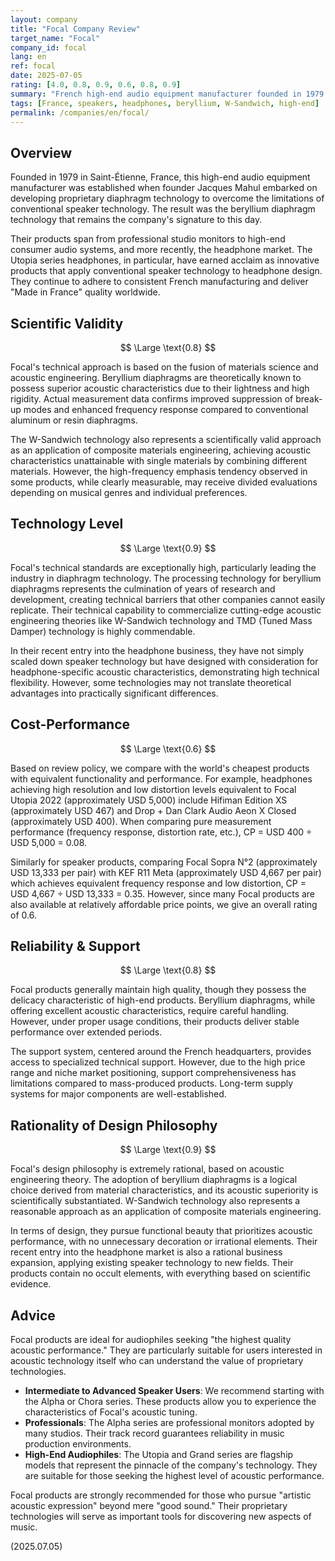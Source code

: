 ```yaml
---
layout: company
title: "Focal Company Review"
target_name: "Focal"
company_id: focal
lang: en
ref: focal
date: 2025-07-05
rating: [4.0, 0.8, 0.9, 0.6, 0.8, 0.9]
summary: "French high-end audio equipment manufacturer founded in 1979. With proprietary beryllium diaphragm technology and W-Sandwich technology, they serve markets from professional to high-end audiophile. Recently entered the headphone market with their acclaimed Utopia series. Consistently manufacturing in Saint-Étienne, France, they continue to deliver \"Made in France\" quality worldwide."
tags: [France, speakers, headphones, beryllium, W-Sandwich, high-end]
permalink: /companies/en/focal/
---
```


## Overview

Founded in 1979 in Saint-Étienne, France, this high-end audio equipment manufacturer was established when founder Jacques Mahul embarked on developing proprietary diaphragm technology to overcome the limitations of conventional speaker technology. The result was the beryllium diaphragm technology that remains the company's signature to this day.

Their products span from professional studio monitors to high-end consumer audio systems, and more recently, the headphone market. The Utopia series headphones, in particular, have earned acclaim as innovative products that apply conventional speaker technology to headphone design. They continue to adhere to consistent French manufacturing and deliver "Made in France" quality worldwide.

## Scientific Validity

$$ \Large \text{0.8} $$

Focal's technical approach is based on the fusion of materials science and acoustic engineering. Beryllium diaphragms are theoretically known to possess superior acoustic characteristics due to their lightness and high rigidity. Actual measurement data confirms improved suppression of break-up modes and enhanced frequency response compared to conventional aluminum or resin diaphragms.

The W-Sandwich technology also represents a scientifically valid approach as an application of composite materials engineering, achieving acoustic characteristics unattainable with single materials by combining different materials. However, the high-frequency emphasis tendency observed in some products, while clearly measurable, may receive divided evaluations depending on musical genres and individual preferences.

## Technology Level

$$ \Large \text{0.9} $$

Focal's technical standards are exceptionally high, particularly leading the industry in diaphragm technology. The processing technology for beryllium diaphragms represents the culmination of years of research and development, creating technical barriers that other companies cannot easily replicate. Their technical capability to commercialize cutting-edge acoustic engineering theories like W-Sandwich technology and TMD (Tuned Mass Damper) technology is highly commendable.

In their recent entry into the headphone business, they have not simply scaled down speaker technology but have designed with consideration for headphone-specific acoustic characteristics, demonstrating high technical flexibility. However, some technologies may not translate theoretical advantages into practically significant differences.

## Cost-Performance

$$ \Large \text{0.6} $$

Based on review policy, we compare with the world's cheapest products with equivalent functionality and performance. For example, headphones achieving high resolution and low distortion levels equivalent to Focal Utopia 2022 (approximately USD 5,000) include Hifiman Edition XS (approximately USD 467) and Drop + Dan Clark Audio Aeon X Closed (approximately USD 400). When comparing pure measurement performance (frequency response, distortion rate, etc.), CP = USD 400 ÷ USD 5,000 = 0.08.

Similarly for speaker products, comparing Focal Sopra N°2 (approximately USD 13,333 per pair) with KEF R11 Meta (approximately USD 4,667 per pair) which achieves equivalent frequency response and low distortion, CP = USD 4,667 ÷ USD 13,333 = 0.35. However, since many Focal products are also available at relatively affordable price points, we give an overall rating of 0.6.

## Reliability & Support

$$ \Large \text{0.8} $$

Focal products generally maintain high quality, though they possess the delicacy characteristic of high-end products. Beryllium diaphragms, while offering excellent acoustic characteristics, require careful handling. However, under proper usage conditions, their products deliver stable performance over extended periods.

The support system, centered around the French headquarters, provides access to specialized technical support. However, due to the high price range and niche market positioning, support comprehensiveness has limitations compared to mass-produced products. Long-term supply systems for major components are well-established.

## Rationality of Design Philosophy

$$ \Large \text{0.9} $$

Focal's design philosophy is extremely rational, based on acoustic engineering theory. The adoption of beryllium diaphragms is a logical choice derived from material characteristics, and its acoustic superiority is scientifically substantiated. W-Sandwich technology also represents a reasonable approach as an application of composite materials engineering.

In terms of design, they pursue functional beauty that prioritizes acoustic performance, with no unnecessary decoration or irrational elements. Their recent entry into the headphone market is also a rational business expansion, applying existing speaker technology to new fields. Their products contain no occult elements, with everything based on scientific evidence.

## Advice

Focal products are ideal for audiophiles seeking "the highest quality acoustic performance." They are particularly suitable for users interested in acoustic technology itself who can understand the value of proprietary technologies.

- **Intermediate to Advanced Speaker Users**: We recommend starting with the Alpha or Chora series. These products allow you to experience the characteristics of Focal's acoustic tuning.
- **Professionals**: The Alpha series are professional monitors adopted by many studios. Their track record guarantees reliability in music production environments.
- **High-End Audiophiles**: The Utopia and Grand series are flagship models that represent the pinnacle of the company's technology. They are suitable for those seeking the highest level of acoustic performance.

Focal products are strongly recommended for those who pursue "artistic acoustic expression" beyond mere "good sound." Their proprietary technologies will serve as important tools for discovering new aspects of music.

(2025.07.05)